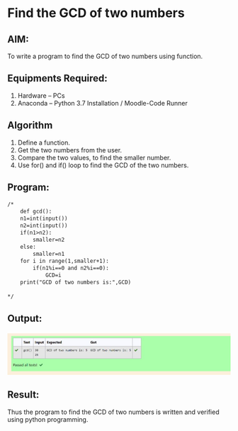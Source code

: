# Find the GCD of two numbers

## AIM:
To write a program to find the GCD of two numbers using function.

## Equipments Required:
1. Hardware – PCs
2. Anaconda – Python 3.7 Installation / Moodle-Code Runner

## Algorithm
1. Define a function.
2. Get the two numbers from the user.
3. Compare the two values, to find the smaller number.
4. Use for() and if() loop to find the GCD of the two numbers.

## Program:
```
/*
    def gcd():
    n1=int(input())
    n2=int(input())
    if(n1>n2):
        smaller=n2
    else:
        smaller=n1
    for i in range(1,smaller+1):
        if(n1%i==0 and n2%i==0):
            GCD=i
    print("GCD of two numbers is:",GCD)

*/
```

## Output:
![gcd of two numbers](gcdoutput.png)


## Result:
Thus the program to find the GCD of two numbers is written and verified using python programming.
